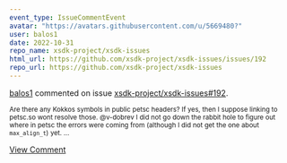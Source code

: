 ```yaml
---
event_type: IssueCommentEvent
avatar: "https://avatars.githubusercontent.com/u/5669480?"
user: balos1
date: 2022-10-31
repo_name: xsdk-project/xsdk-issues
html_url: https://github.com/xsdk-project/xsdk-issues/issues/192
repo_url: https://github.com/xsdk-project/xsdk-issues
---
```


<a href='https://github.com/balos1' target='_blank'>balos1</a> commented on issue <a href='https://github.com/xsdk-project/xsdk-issues/issues/192' target='_blank'>xsdk-project/xsdk-issues#192</a>.

<small>Are there any Kokkos symbols in public petsc headers? If yes, then I suppose linking to petsc.so wont resolve those.  @v-dobrev I did not go down the rabbit hole to figure out where in petsc the errors were coming from (although I did not get the one about `max_align_t`) yet. ...</small>

<a href='https://github.com/xsdk-project/xsdk-issues/issues/192' target='_blank'>View Comment</a>